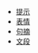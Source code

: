 - [提示](/others/tips.md "提示类型")
- [表情](/others/emoji.md "表情")
- [句摘](/others/juzhai.md "句摘")
- [文段](/others/paragraph.md "文段")